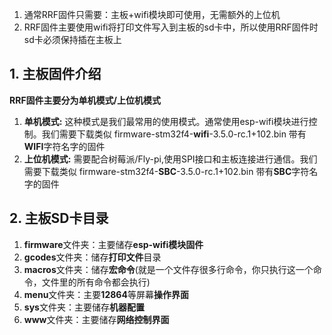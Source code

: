 <!-- # 欢迎 -->

<!-- > [!WARNING]
> The source language of the document is Chinese, and the entire site adopts Google Translate, which will be automatically translated according to the system language. You can also switch the language manually through the menu in the upper right corner.

> [!TIP]
> If you have any questions, please give me feedback in time

* 文档内容基于以下环境
* 固件：RRF
* 硬件：FLY系列主板

* Klipper相关文档请移至 [Mellow Klipper docs](https://mellow.klipper.cn) -->
  1. 通常RRF固件只需要：主板+wifi模块即可使用，无需额外的上位机
  2. RRF固件主要使用wifi将打印文件写入到主板的sd卡中，所以使用RRF固件时sd卡必须保持插在主板上
## 1. 主板固件介绍
 **RRF固件主要分为单机模式/上位机模式**
  1. **单机模式:**   这种模式是我们最常用的使用模式。通常使用esp-wifi模块进行控制。我们需要下载类似 firmware-stm32f4-**wifi**-3.5.0-rc.1+102.bin 带有**WIFI**字符名字的固件
  2. **上位机模式:** 需要配合树莓派/Fly-pi,使用SPI接口和主板连接进行通信。我们需要下载类似 firmware-stm32f4-**SBC**-3.5.0-rc.1+102.bin 带有**SBC**字符名字的固件

## 2. 主板SD卡目录
  1. **firmware**文件夹：主要储存**esp-wifi模块固件**
  2. **gcodes**文件夹：储存**打印文件**目录
  3. **macros**文件夹：储存**宏命令**(就是一个文件存很多行命令，你只执行这一个命令，文件里的所有命令都会执行)
  4. **menu**文件夹：主要**12864**等屏幕**操作界面**
  5. **sys**文件夹：主要储存**机器配置**
  6. **www**文件夹：主要储存**网络控制界面**